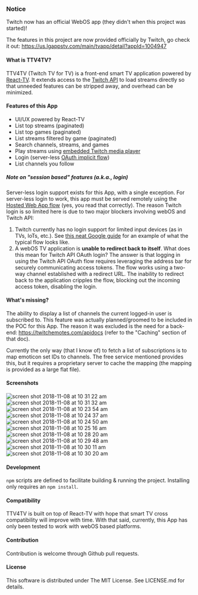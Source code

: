 ### Notice
Twitch now has an official WebOS app (they didn't when this project was started)!

The features in this project are now provided officially by Twitch, go check it out:
https://us.lgappstv.com/main/tvapp/detail?appId=1004947

#### What is TTV4TV?
TTV4TV (Twitch TV for TV) is a front-end smart TV application powered by [React-TV](https://github.com/raphamorim/react-tv). It extends access to the [Twitch API](https://dev.twitch.tv/) to load streams directly so that unneeded features can be stripped away, and overhead can be minimized.

#### Features of this App
- UI/UX powered by React-TV
- List top streams (paginated)
- List top games (paginated)
- List streams filtered by game (paginated)
- Search channels, streams, and games
- Play streams using [embedded Twitch media player](https://dev.twitch.tv/docs/embed/video-and-clips/)
- Login (server-less [OAuth implicit flow](https://dev.twitch.tv/docs/authentication/getting-tokens-oauth/#oauth-implicit-code-flow))
- List channels you follow

##### Note on "session based" features (a.k.a., login)
Server-less login support exists for this App, with a single exception. For server-less login to work, this app must be served remotely using the [Hosted Web App flow](http://webostv.developer.lge.com/develop/app-developer-guide/hosted-web-app/) (yes, you read that correctly). The reason Twitch login is so limited here is due to two major blockers involving webOS and Twitch API:
1. Twitch currently has no login support for limited input devices (as in TVs, IoTs, etc.). See [this neat Google guide](https://developers.google.com/identity/protocols/OAuth2ForDevices) for an example of what the typical flow looks like.
2. A webOS TV application is **unable to redirect back to itself**. What does this mean for Twitch API OAuth login? The answer is that logging in using the Twitch API OAuth flow requires leveraging the address bar for securely communicating access tokens. The flow works using a two-way channel established with a redirect URL. The inability to redirect back to the application cripples the flow, blocking out the incoming access token, disabling the login.

#### What's missing?
The ability to display a list of channels the current logged-in user is subscribed to. This feature was actually planned/groomed to be included in the POC for this App. The reason it was excluded is the need for a back-end: https://twitchemotes.com/apidocs (refer to the "Caching" section of that doc).

Currently the only way (that I know of) to fetch a list of subscriptions is to map emoticon set IDs to channels. The free service mentioned provides this, but it requires a proprietary server to cache the mapping (the mapping is provided as a large flat file).

#### Screenshots
![screen shot 2018-11-08 at 10 31 22 am](https://user-images.githubusercontent.com/7831876/48208799-9eb76a80-e341-11e8-8d5e-39abf17e085e.png)
![screen shot 2018-11-08 at 10 31 32 am](https://user-images.githubusercontent.com/7831876/48208834-b42c9480-e341-11e8-9fb3-bc3df588635c.png)
![screen shot 2018-11-08 at 10 23 54 am](https://user-images.githubusercontent.com/7831876/48208839-babb0c00-e341-11e8-9d8b-152a2be661d9.png)
![screen shot 2018-11-08 at 10 24 37 am](https://user-images.githubusercontent.com/7831876/48208861-c60e3780-e341-11e8-9989-ea742ffce2f2.png)
![screen shot 2018-11-08 at 10 24 50 am](https://user-images.githubusercontent.com/7831876/48208876-cc041880-e341-11e8-939e-5da65353a09f.png)
![screen shot 2018-11-08 at 10 25 16 am](https://user-images.githubusercontent.com/7831876/48208895-d7574400-e341-11e8-8822-9296b8982ed4.png)
![screen shot 2018-11-08 at 10 28 20 am](https://user-images.githubusercontent.com/7831876/48208912-dde5bb80-e341-11e8-8df3-7c13956a0e7f.png)
![screen shot 2018-11-08 at 10 29 48 am](https://user-images.githubusercontent.com/7831876/48208918-e2aa6f80-e341-11e8-9875-a64f38f2f0a6.png)
![screen shot 2018-11-08 at 10 30 11 am](https://user-images.githubusercontent.com/7831876/48208922-e8a05080-e341-11e8-98af-07bb0ac51656.png)
![screen shot 2018-11-08 at 10 30 20 am](https://user-images.githubusercontent.com/7831876/48208932-ed650480-e341-11e8-82a0-87f6415bc851.png)

#### Development
`npm` scripts are defined to facilitate building & running the project. Installing only requires an `npm install`.

#### Compatibility
TTV4TV is built on top of React-TV with hope that smart TV cross compatibility will improve with time. With that said, currently, this App has only been tested to work with webOS based platforms.

#### Contribution
Contribution is welcome through Github pull requests.

#### License
This software is distributed under The MIT License. See LICENSE.md for details.
